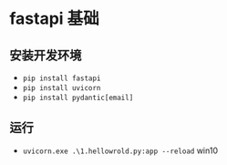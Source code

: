# fastapi 基础

## 安装开发环境

- `pip install fastapi`
- `pip install uvicorn`
- `pip install pydantic[email]`

## 运行

- `uvicorn.exe .\1.hellowrold.py:app --reload` win10
